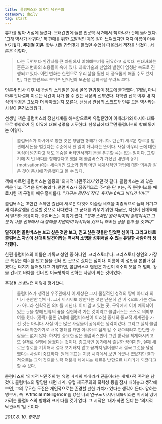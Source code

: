 ```yaml
---
title: 콜럼버스와 의지적 낙관주의
category: daily
tag: start
---
```


휴가를 맞아 서점에 들렀다. 오래간만에 들른 인문학 서가에서 책 하나가 눈에 들어왔다. '그해 역사가 바뀌다.' 책 판매를 위한 도발적인 제목 같이 느껴졌지만 저자 이름이 아주 반가웠다. **주경철 지음**. 학부 시절 감명깊게 들었던 수업이 떠올라서 책장을 넘겼다. 서론은 이렇다.

> 나는 무엇보다 인간사를 큰 차원에서 이해해보기를 권유하고 싶었다. 현대사회는 혼돈과 변화의 소용돌이 속에 있다. 과학기술과 산업의 발전이 엄청난 속도로 진행되고 있다. 이런 변화는 한편으로 우리 삶을 훨씬 더 풍요롭게 해줄 수도 있지만, 다른 한편으로 부익부 빈익빈의 모순을 심화시킬 우려도 크다.

언론사 입사 이후 내 관심의 스케일은 동네 골목 한귀퉁이 정도에 불과했다. 1개월, 아니 하루 반나절에 이르는 시간이 내가 볼 수 있는 세상의 전부였다. 대학원 진학 이후 내 지식의 반경은 그보다 더 작아졌는지 모른다. 선생님 관심의 스코프가 인류 모든 역사라는 사실이 존경스러웠다.

선생님 책은 콜럼버스의 정신세계를 해부함으로써 유럽문명이 아메리카와 아시아 대륙으로 팽창하게 된 이유에 대해 설명을 시도한다. 선생님에 따르면 콜럼버스의 항해 동기는 이렇다.

> 콜럼버스가 아시아로 향한 것은 평범한 항해가 아니다. 단순히 새로운 항로를 발견해서 돈을 벌겠다는 수준에서 한 일이 아니라는 뜻이다. 사실 아무리 돈에 대한 욕심이 넘친다고 해도 목숨을 버리면서까지 돈을 추구할 수는 없는 일이다. 그렇기에 저 먼 바다를 항해한다고 했을 때 콜럼버스가 가졌던 내면의 동기(motivation)에는 세속적인 요소와 함께 어떤 세계사적인 과업에 대한 의무감 같은 것이 동시에 작용했다고 볼 수 있다.

책에 따르면 콜럼버스는 일종의 '의지적 낙관주의자'였던 것 같다. 콜럼버스는 꽤 많은 책을 읽고 주석을 달아놓았다. 콜럼버스가 집중적으로 주석을 단 부분, 즉 콜럼버스를 매료시킨 책 구절이 매우 흥미롭다. *"지구는 굉장히 작다. 육지는 6이고 바다가 1이다"* 

콜럼버스는 조만간 스페인 출신의 새로운 다윗이 이슬람 세력을 최종적으로 눌러 이기고 새 예루살렘을 건설할 것으로 내다봤다. 그 군대를 키우기 위한 자금은, 자신이 신대륙에서 발견한 금광이다. 콜럼버스는 이렇게 썼다. *"현재 스페인 왕이 마지막 황제이시고 그분이 나를 선택해서 내 항해를 지원하여 아시아에 갔으니 약속된 금을 얻게 될 것이다"*

**말하자면 콜럼버스는 보고 싶은 것만 보고, 믿고 싶은 것들만 믿었던 셈이다. 그리고 바로 콜럼버스 자신이 신대륙 발견이라는 역사적 소명을 성취해낼 수 있는 유일한 사람이라 생각했다.** 

한편 콜럼버스의 이름은 기독교 성인 중 하나인 '크리스토퍼'다. 크리스토퍼 성인의 가장 큰 특징은 예수를 안고 물을 건너 먼 곳으로 갔다는 점이다. 이름에 이 성인을 본받아 살겠다는 의지가 들어있다고 가정하면, 콜럼버스의 염원은 자신이 예수의 뜻을 저 멀리, 강을 건너고 바다를 건너 먼 이국땅까지 전하는 사람이 되는 것이었다. 

주경철 선생님은 이렇게 평가했다.

> 콜럼버스가 생각한 우주관에서 이 세상은 그저 물질적인 성격의 땅이 아니라 의미가 충만한 땅이다. 그가 아시아로 향한다는 것은 단순히 먼 이국으로 가는 정도가 아니라 신학적인 의미를 지닌다. 이미 알고 있는 곳, 구약에서 이미 예약되어 있는 곳을 향해 인류의 꿈을 실현하려 가는 것이라고 콜럼버스는 스스로 의미부여를 했다. (중략) 물론 당대에 콜럼버스만이 이러한 중세의 종교적 세계관을 가진 것은 아니다. 사실 이는 많은 사람들이 공유하는 생각이었다. 그리고 실제 콜럼버스와 마찬가지로 서쪽 항해를 하면 아시아로 쉽게 갈 수 있으리라고 판단한 사람들도 없지 않다. 하지만 중요한 점은 콜럼버스만이 그런 생각을 체계화시키고 또 실제로 실행에 옮겼다는 것이다. 종교적인 동기에서 출발한 꿈이지만, 실제 새로운 항로를 기획해서 절대 포기하지 않고 끝까지 밀어붙여서 결국 그것을 달성했다는 사실이 중요하다. 원래 목표는 지금 시각에서 보면 어긋나 있었지만 결과적으로는 그의 집요한 노력 덕분에 세계사는 새로운 방향으로 나아가게 되었다고 할 수 있다.

콜럼버스의 '의지적 낙관주의'는 유럽 세계의 아메리카 진출이라는 세계사적 족적을 남겼다. 콜럼버스의 황당한 내면 세계, 유럽 제국주의의 폭력성 등을 잠시 내려놓고 생각해보면, 그의 무모한 도전은 개인적으로는 존경할 만한 가치가 있다는 생각이 든다. 말하는 앵무새, 즉 'Artificial Intelligence'을 향한 나의 연구도 아시아 대륙이라는 미지의 땅에 가려는 콜럼버스의 항해와 크게 다를 것이 없다. 그 시작은 '내가 하면 된다'는 '의지적 낙관주의'일 것이다.

*2017. 8. 10. 광화문*